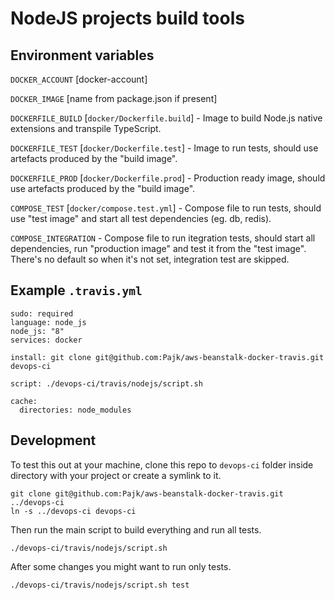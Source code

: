 # NodeJS projects build tools

## Environment variables

`DOCKER_ACCOUNT` [docker-account]

`DOCKER_IMAGE` [name from package.json if present]

`DOCKERFILE_BUILD` [`docker/Dockerfile.build`] - Image to build Node.js native extensions and transpile TypeScript.

`DOCKERFILE_TEST` [`docker/Dockerfile.test`] - Image to run tests, should use artefacts produced by the "build image".

`DOCKERFILE_PROD` [`docker/Dockerfile.prod`] - Production ready image, should use artefacts produced by the "build image".

`COMPOSE_TEST` [`docker/compose.test.yml`] - Compose file to run tests, should use "test image" and start all test dependencies (eg. db, redis).

`COMPOSE_INTEGRATION` - Compose file to run itegration tests, should start all dependencies, run "production image" and test it from the "test image". There's no default so when it's not set, integration test are skipped.

## Example `.travis.yml`

```
sudo: required
language: node_js
node_js: "8"
services: docker

install: git clone git@github.com:Pajk/aws-beanstalk-docker-travis.git devops-ci

script: ./devops-ci/travis/nodejs/script.sh

cache:
  directories: node_modules
```

## Development

To test this out at your machine, clone this repo to `devops-ci` folder inside directory with your project or create a symlink to it.

```
git clone git@github.com:Pajk/aws-beanstalk-docker-travis.git ../devops-ci
ln -s ../devops-ci devops-ci
```

Then run the main script to build everything and run all tests.

```
./devops-ci/travis/nodejs/script.sh
```

After some changes you might want to run only tests.

```
./devops-ci/travis/nodejs/script.sh test
```
